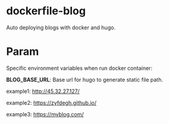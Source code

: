 # dockerfile-blog
Auto deploying blogs with docker and hugo.

# Param

Specific environment variables when run docker container:

**BLOG_BASE_URL**: Base url for hugo to generate static file path. 

example1: http://45.32.27.127/

example2: https://zyfdegh.github.io/

example3: https://myblog.com/

